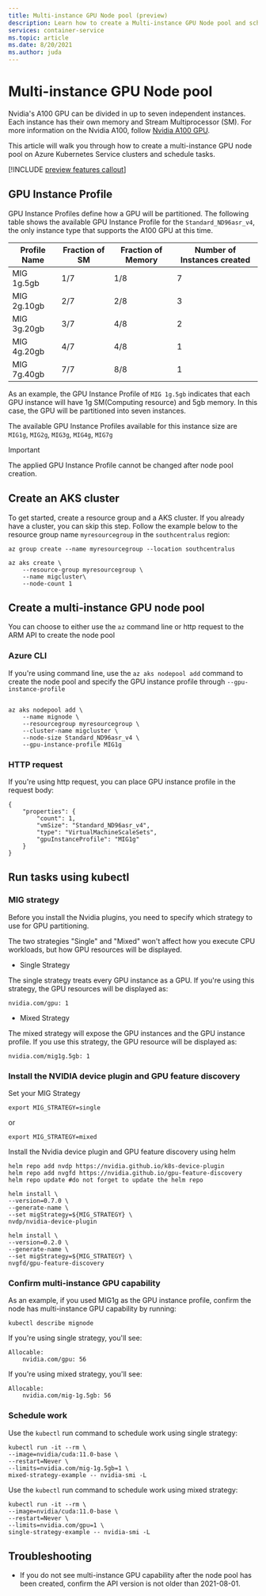 ```yaml
---
title: Multi-instance GPU Node pool (preview)
description: Learn how to create a Multi-instance GPU Node pool and schedule tasks on it
services: container-service
ms.topic: article
ms.date: 8/20/2021
ms.author: juda
---
```


# Multi-instance GPU Node pool

Nvidia's A100 GPU can be divided in up to seven independent instances. Each instance has their own memory and Stream Multiprocessor (SM). For more information on the Nvidia A100, follow [Nvidia A100 GPU][Nvidia A100 GPU]. 

This article will walk you through how to create a multi-instance GPU node pool on Azure Kubernetes Service clusters and schedule tasks.

[!INCLUDE [preview features callout](./includes/preview/preview-callout.md)]

## GPU Instance Profile

GPU Instance Profiles define how a GPU will be partitioned. The following table shows the available GPU Instance Profile for the `Standard_ND96asr_v4`, the only instance type that supports the A100 GPU at this time.


| Profile Name | Fraction of SM |Fraction of Memory  | Number of Instances created |
|--|--|--|--|
| MIG 1g.5gb | 1/7 | 1/8 | 7 |
| MIG 2g.10gb | 2/7 | 2/8 | 3 |
| MIG 3g.20gb | 3/7 | 4/8 | 2 |
| MIG 4g.20gb | 4/7 | 4/8 | 1 |
| MIG 7g.40gb | 7/7 | 8/8 | 1 |

As an example, the GPU Instance Profile of `MIG 1g.5gb` indicates that each GPU instance will have 1g SM(Computing resource) and 5gb memory. In this case, the GPU will be partitioned into seven instances.

The available GPU Instance Profiles available for this instance size are `MIG1g`, `MIG2g`, `MIG3g`, `MIG4g`, `MIG7g`

> [!IMPORTANT]
> The applied GPU Instance Profile cannot be changed after node pool creation. 


## Create an AKS cluster
To get started, create a resource group and a AKS cluster. If you already have a cluster, you can skip this step. Follow the example below to the resource group name `myresourcegroup` in the `southcentralus` region:

```azurecli-interactive
az group create --name myresourcegroup --location southcentralus
```

```azurecli-interactive
az aks create \
    --resource-group myresourcegroup \
    --name migcluster\
    --node-count 1
```

## Create a multi-instance GPU node pool

You can choose to either use the `az` command line or http request to the ARM API to create the node pool

### Azure CLI
If you're using command line, use the `az aks nodepool add` command to create the node pool and specify the GPU instance profile through `--gpu-instance-profile`
```

az aks nodepool add \
    --name mignode \
    --resourcegroup myresourcegroup \
    --cluster-name migcluster \
    --node-size Standard_ND96asr_v4 \
    --gpu-instance-profile MIG1g
```

### HTTP request

If you're using http request, you can place GPU instance profile in the request body:
```
{
    "properties": {
        "count": 1,
        "vmSize": "Standard_ND96asr_v4",
        "type": "VirtualMachineScaleSets",
        "gpuInstanceProfile": "MIG1g"
    }
}
```




## Run tasks using kubectl 

### MIG strategy 
Before you install the Nvidia plugins, you need to specify which strategy to use for GPU partitioning. 

The two strategies "Single" and "Mixed" won't affect how you execute CPU workloads, but how GPU resources will be displayed.

- Single Strategy

The single strategy treats every GPU instance as a GPU. If you're using this strategy, the GPU resources will be displayed as:

```
nvidia.com/gpu: 1
```

- Mixed Strategy

The mixed strategy will expose the GPU instances and the GPU instance profile. If you use this strategy, the GPU resource will be displayed as:

```
nvidia.com/mig1g.5gb: 1
```

### Install the NVIDIA device plugin and GPU feature discovery

Set your MIG Strategy
```
export MIG_STRATEGY=single
```
or
```
export MIG_STRATEGY=mixed
```

Install the Nvidia device plugin and GPU feature discovery using helm  

```
helm repo add nvdp https://nvidia.github.io/k8s-device-plugin
helm repo add nvgfd https://nvidia.github.io/gpu-feature-discovery
helm repo update #do not forget to update the helm repo
```

```
helm install \
--version=0.7.0 \
--generate-name \
--set migStrategy=${MIG_STRATEGY} \
nvdp/nvidia-device-plugin
```

```
helm install \
--version=0.2.0 \
--generate-name \
--set migStrategy=${MIG_STRATEGY} \
nvgfd/gpu-feature-discovery
```


### Confirm multi-instance GPU capability
As an example, if you used MIG1g as the GPU instance profile, confirm the node has multi-instance GPU capability by running:
```
kubectl describe mignode
```
If you're using single strategy, you'll see:
```
Allocable:
    nvidia.com/gpu: 56
```
If you're using mixed strategy, you'll see:
```
Allocable:
    nvidia.com/mig-1g.5gb: 56
```

### Schedule work
Use the `kubectl` run command to schedule work using single strategy:
```
kubectl run -it --rm \
--image=nvidia/cuda:11.0-base \
--restart=Never \
--limits=nvidia.com/mig-1g.5gb=1 \
mixed-strategy-example -- nvidia-smi -L
```

Use the `kubectl` run command to schedule work using mixed strategy:
```
kubectl run -it --rm \
--image=nvidia/cuda:11.0-base \
--restart=Never \
--limits=nvidia.com/gpu=1 \
single-strategy-example -- nvidia-smi -L
```


## Troubleshooting
- If you do not see multi-instance GPU capability after the node pool has been created, confirm the API version is not older than 2021-08-01.

<!-- LINKS - internal -->


<!-- LINKS - external-->
[Nvidia A100 GPU]:https://www.nvidia.com/en-us/data-center/a100/

